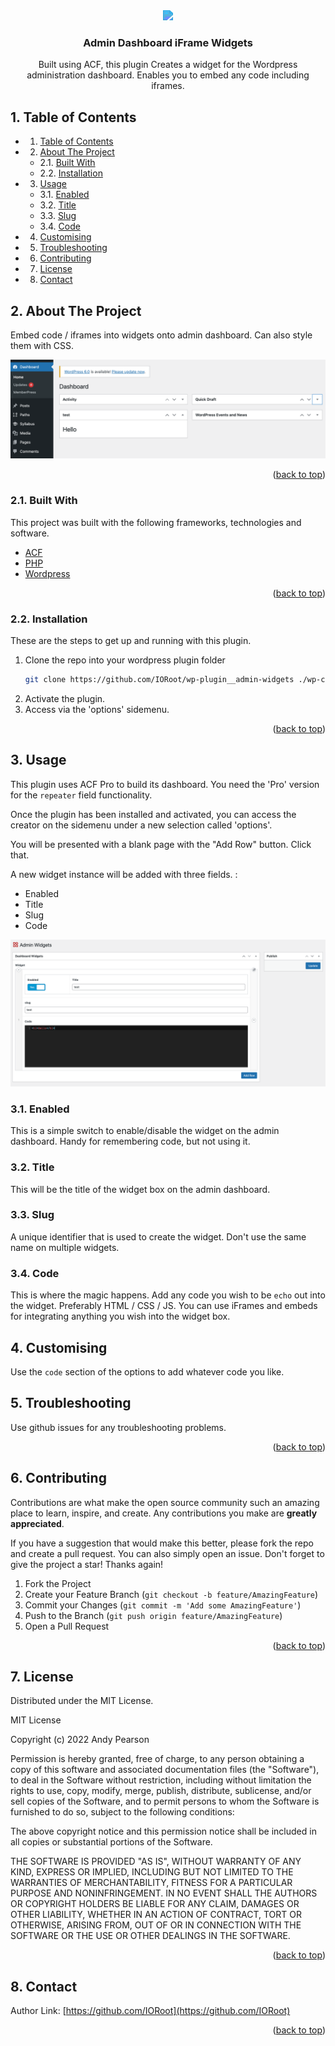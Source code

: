 

<div id="top"></div>

<div align="center">

<div style="filter: invert(37%) sepia(37%) saturate(800%) hue-rotate(154deg) brightness(99%) contrast(100%);">
<img src="https://cdn.jsdelivr.net/npm/@mdi/svg@6.7.96/svg/widgets-outline.svg" style="width:200px;"/>
</div>

<h3 align="center">Admin Dashboard iFrame Widgets</h3>

<p align="center">
    Built using ACF, this plugin Creates a widget for the Wordpress administration dashboard. Enables you to embed any code including iframes.
</p>    
</div>

##  1. <a name='TableofContents'></a>Table of Contents

* 1. [Table of Contents](#TableofContents)
* 2. [About The Project](#AboutTheProject)
	* 2.1. [Built With](#BuiltWith)
	* 2.2. [Installation](#Installation)
* 3. [Usage](#Usage)
	* 3.1. [Enabled](#Enabled)
	* 3.2. [Title](#Title)
	* 3.3. [Slug](#Slug)
	* 3.4. [Code](#Code)
* 4. [Customising](#Customising)
* 5. [Troubleshooting](#Troubleshooting)
* 6. [Contributing](#Contributing)
* 7. [License](#License)
* 8. [Contact](#Contact)


##  2. <a name='AboutTheProject'></a>About The Project

Embed code / iframes into widgets onto admin dashboard. Can also style them with CSS.

![Screenshot](https://github.com/IORoot/wp-plugin__admin-widgets/blob/master/files/dashboard.png?raw=true)

<p align="right">(<a href="#top">back to top</a>)</p>



###  2.1. <a name='BuiltWith'></a>Built With

This project was built with the following frameworks, technologies and software.

* [ACF](https://advancedcustomfields.com/)
* [PHP](https://php.net/)
* [Wordpress](https://wordpress.org/)

<p align="right">(<a href="#top">back to top</a>)</p>



###  2.2. <a name='Installation'></a>Installation

These are the steps to get up and running with this plugin.

1. Clone the repo into your wordpress plugin folder
    ```sh
    git clone https://github.com/IORoot/wp-plugin__admin-widgets ./wp-content/plugins/admin-widgets
    ```
1. Activate the plugin.
1. Access via the 'options' sidemenu.


<p align="right">(<a href="#top">back to top</a>)</p>



##  3. <a name='Usage'></a>Usage

This plugin uses ACF Pro to build its dashboard. You need the 'Pro' version for the `repeater` field functionality. 

Once the plugin has been installed and activated, you can access the creator on the sidemenu under a new selection called 'options'.

You will be presented with a blank page with the "Add Row" button. Click that.

A new widget instance will be added with three fields. :
- Enabled
- Title
- Slug 
- Code 

![dashboard](https://github.com/IORoot/wp-plugin__admin-widgets/blob/master/files/admin_widgets.png?raw=true)

###  3.1. <a name='Enabled'></a>Enabled

This is a simple switch to enable/disable the widget on the admin dashboard. Handy for remembering code, but not using it.

###  3.2. <a name='Title'></a>Title

This will be the title of the widget box on the admin dashboard.

###  3.3. <a name='Slug'></a>Slug

A unique identifier that is used to create the widget. Don't use the same name on multiple widgets.

###  3.4. <a name='Code'></a>Code

This is where the magic happens. Add any code you wish to be `echo` out into the widget. Preferably HTML / CSS / JS. 
You can use iFrames and embeds for integrating anything you wish into the widget box.


##  4. <a name='Customising'></a>Customising

Use the `code` section of the options to add whatever code you like.

##  5. <a name='Troubleshooting'></a>Troubleshooting

Use github issues for any troubleshooting problems.

<p align="right">(<a href="#top">back to top</a>)</p>


##  6. <a name='Contributing'></a>Contributing

Contributions are what make the open source community such an amazing place to learn, inspire, and create. Any contributions you make are **greatly appreciated**.

If you have a suggestion that would make this better, please fork the repo and create a pull request. You can also simply open an issue.
Don't forget to give the project a star! Thanks again!

1. Fork the Project
2. Create your Feature Branch (`git checkout -b feature/AmazingFeature`)
3. Commit your Changes (`git commit -m 'Add some AmazingFeature'`)
4. Push to the Branch (`git push origin feature/AmazingFeature`)
5. Open a Pull Request

<p align="right">(<a href="#top">back to top</a>)</p>



##  7. <a name='License'></a>License

Distributed under the MIT License.

MIT License

Copyright (c) 2022 Andy Pearson

Permission is hereby granted, free of charge, to any person obtaining a copy
of this software and associated documentation files (the "Software"), to deal
in the Software without restriction, including without limitation the rights
to use, copy, modify, merge, publish, distribute, sublicense, and/or sell
copies of the Software, and to permit persons to whom the Software is
furnished to do so, subject to the following conditions:

The above copyright notice and this permission notice shall be included in all
copies or substantial portions of the Software.

THE SOFTWARE IS PROVIDED "AS IS", WITHOUT WARRANTY OF ANY KIND, EXPRESS OR
IMPLIED, INCLUDING BUT NOT LIMITED TO THE WARRANTIES OF MERCHANTABILITY,
FITNESS FOR A PARTICULAR PURPOSE AND NONINFRINGEMENT. IN NO EVENT SHALL THE
AUTHORS OR COPYRIGHT HOLDERS BE LIABLE FOR ANY CLAIM, DAMAGES OR OTHER
LIABILITY, WHETHER IN AN ACTION OF CONTRACT, TORT OR OTHERWISE, ARISING FROM,
OUT OF OR IN CONNECTION WITH THE SOFTWARE OR THE USE OR OTHER DEALINGS IN THE
SOFTWARE.

<p align="right">(<a href="#top">back to top</a>)</p>



##  8. <a name='Contact'></a>Contact

Author Link: [https://github.com/IORoot](https://github.com/IORoot)

<p align="right">(<a href="#top">back to top</a>)</p>
